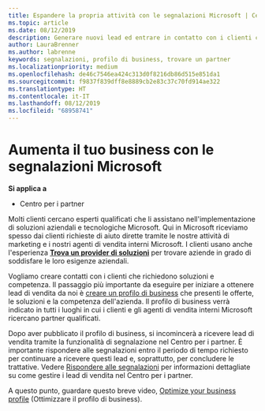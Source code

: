 ```yaml
---
title: Espandere la propria attività con le segnalazioni Microsoft | Centro per i partner
ms.topic: article
ms.date: 08/12/2019
description: Generare nuovi lead ed entrare in contatto con i clienti che richiedono aiuto per implementare i prodotti e le soluzioni Microsoft.
author: LauraBrenner
ms.author: labrenne
keywords: segnalazioni, profilo di business, trovare un partner
ms.localizationpriority: medium
ms.openlocfilehash: de46c7546ea424c313d0f8216db86d515e851da1
ms.sourcegitcommit: f9837f839dff8e8889cb2e83c37c70fd914ae322
ms.translationtype: HT
ms.contentlocale: it-IT
ms.lasthandoff: 08/12/2019
ms.locfileid: "68958741"
---
```

<!-- FWLink:  https://go.microsoft.com/fwlink/?linkid=849775 (top of page) -->

# <a name="grow-your-business-with-referrals-from-microsoft"></a>Aumenta il tuo business con le segnalazioni Microsoft

**Si applica a**

-  Centro per i partner

Molti clienti cercano esperti qualificati che li assistano nell'implementazione di soluzioni aziendali e tecnologiche Microsoft. Qui in Microsoft riceviamo spesso dai clienti richieste di aiuto dirette tramite le nostre attività di marketing e i nostri agenti di vendita interni Microsoft. I clienti usano anche l'esperienza [**Trova un provider di soluzioni**](https://www.microsoft.com/solution-providers/search) per trovare aziende in grado di soddisfare le loro esigenze aziendali. 

Vogliamo creare contatti con i clienti che richiedono soluzioni e competenza. Il passaggio più importante da eseguire per iniziare a ottenere lead di vendita da noi è [creare un profilo di business](create-a-marketing-profile.md) che presenti le offerte, le soluzioni e la competenza dell'azienda. Il profilo di business verrà indicato in tutti i luoghi in cui i clienti e gli agenti di vendita interni Microsoft ricercano partner qualificati. 

 Dopo aver pubblicato il profilo di business, si incomincerà a ricevere lead di vendita tramite la funzionalità di segnalazione nel Centro per i partner. È importante rispondere alle segnalazioni entro il periodo di tempo richiesto per continuare a ricevere questi lead e, soprattutto, per concludere le trattative. Vedere [Rispondere alle segnalazioni](responding-to-referrals.md) per informazioni dettagliate su come gestire i lead di vendita nel Centro per i partner.  

A questo punto, guardare questo breve video, [Optimize your business profile](https://player.vimeo.com/video/252788046) (Ottimizzare il profilo di business).  

<!-- 
*  [Analyze your business profile](analyze-your-marketing-profile.md) Regularly review and optimize your business profile to make sure you’re getting in front of your target customers.
-->
